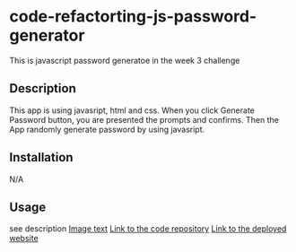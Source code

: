 # code-refactorting-js-password-generator
This is javascript password generatoe in the week 3 challenge 

## Description
This app is using javasript, html and css. When you click Generate Password button, you are presented the prompts and confirms. Then the App randomly generate password by using javasript.

## Installation

N/A

## Usage

see description 
[Image text](https://github.com/CQlove/code-refactorting-js-password-generator/blob/main/assets/images/screenshot.png)
[Link to the code repository](https://github.com/CQlove/code-refactorting-js-password-generator)
[Link to the deployed website](https://cqlove.github.io/code-refactoring-js-password-generator/)
